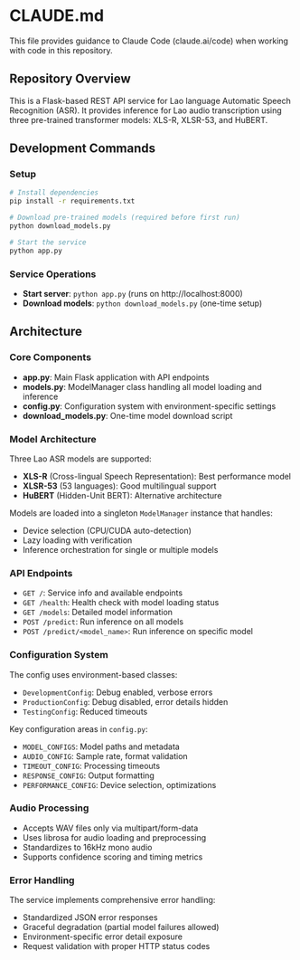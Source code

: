 # CLAUDE.md

This file provides guidance to Claude Code (claude.ai/code) when working with code in this repository.

## Repository Overview

This is a Flask-based REST API service for Lao language Automatic Speech Recognition (ASR). It provides inference for Lao audio transcription using three pre-trained transformer models: XLS-R, XLSR-53, and HuBERT.

## Development Commands

### Setup
```bash
# Install dependencies
pip install -r requirements.txt

# Download pre-trained models (required before first run)
python download_models.py

# Start the service
python app.py
```

### Service Operations
- **Start server**: `python app.py` (runs on http://localhost:8000)
- **Download models**: `python download_models.py` (one-time setup)

## Architecture

### Core Components

- **app.py**: Main Flask application with API endpoints
- **models.py**: ModelManager class handling all model loading and inference
- **config.py**: Configuration system with environment-specific settings
- **download_models.py**: One-time model download script

### Model Architecture

Three Lao ASR models are supported:
- **XLS-R** (Cross-lingual Speech Representation): Best performance model
- **XLSR-53** (53 languages): Good multilingual support  
- **HuBERT** (Hidden-Unit BERT): Alternative architecture

Models are loaded into a singleton `ModelManager` instance that handles:
- Device selection (CPU/CUDA auto-detection)
- Lazy loading with verification
- Inference orchestration for single or multiple models

### API Endpoints

- `GET /`: Service info and available endpoints
- `GET /health`: Health check with model loading status
- `GET /models`: Detailed model information
- `POST /predict`: Run inference on all models
- `POST /predict/<model_name>`: Run inference on specific model

### Configuration System

The config uses environment-based classes:
- `DevelopmentConfig`: Debug enabled, verbose errors
- `ProductionConfig`: Debug disabled, error details hidden
- `TestingConfig`: Reduced timeouts

Key configuration areas in `config.py`:
- `MODEL_CONFIGS`: Model paths and metadata
- `AUDIO_CONFIG`: Sample rate, format validation
- `TIMEOUT_CONFIG`: Processing timeouts
- `RESPONSE_CONFIG`: Output formatting
- `PERFORMANCE_CONFIG`: Device selection, optimizations

### Audio Processing

- Accepts WAV files only via multipart/form-data
- Uses librosa for audio loading and preprocessing
- Standardizes to 16kHz mono audio
- Supports confidence scoring and timing metrics

### Error Handling

The service implements comprehensive error handling:
- Standardized JSON error responses
- Graceful degradation (partial model failures allowed)
- Environment-specific error detail exposure
- Request validation with proper HTTP status codes